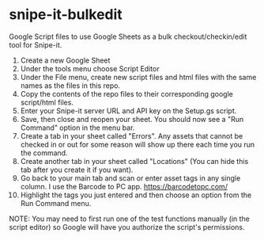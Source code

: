 # snipe-it-bulkedit
Google Script files to use Google Sheets as a bulk checkout/checkin/edit tool for Snipe-it.

1. Create a new Google Sheet
2. Under the tools menu choose Script Editor
3. Under the File menu, create new script files and html files with the same names as the files in this repo.
4. Copy the contents of the repo files to their corresponding google script/html files.
5. Enter your Snipe-it server URL and API key on the Setup.gs script.
6. Save, then close and reopen your sheet. You should now see a "Run Command" option in the menu bar.
7. Create a tab in your sheet called "Errors". Any assets that cannot be checked in or out for some reason will show up there each time you run the command.
8. Create another tab in your sheet called "Locations" (You can hide this tab after you create it if you want).
9. Go back to your main tab and scan or enter asset tags in any single column. I use the Barcode to PC app. https://barcodetopc.com/
10. Highlight the tags you just entered and then choose an option from the Run Command menu.

NOTE: You may need to first run one of the test functions manually (in the script editor) so Google will have you authorize the script's permissions.

